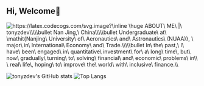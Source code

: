## Hi, Welcome👋
<img src="https://latex.codecogs.com/svg.image?\inline&space;\huge&space;ABOUT\&space;ME\&space;|\&space;tonyzdev\\\\\bullet&space;Nan&space;Jing,\&space;China\\\\\bullet&space;Undergraduate\&space;at\&space;\mathit{Nanjing\&space;University\&space;of\&space;Aeronautics\&space;and\&space;Astronautics\&space;(NUAA)},&space;\&space;major\&space;in\&space;International\&space;Economy\&space;and\&space;Trade.\\\\\bullet&space;In\&space;the\&space;past,\&space;I\&space;have\&space;been\&space;engaged\&space;in\&space;quantitative\&space;investment\&space;for\&space;a\&space;long\&space;time\,&space;but\&space;now\&space;gradually\&space;turning\&space;to\&space;solving\&space;financial\&space;and\&space;economic\&space;problems\&space;in\\&space;\&space;real\&space;life\,&space;hoping\&space;to\&space;improve\&space;the\&space;world\&space;with\&space;inclusive\&space;finance.\\&space;" title="https://latex.codecogs.com/svg.image?\inline \huge ABOUT\ ME\ |\ tonyzdev\\\\\bullet Nan Jing,\ China\\\\\bullet Undergraduate\ at\ \mathit{Nanjing\ University\ of\ Aeronautics\ and\ Astronautics\ (NUAA)}, \ major\ in\ International\ Economy\ and\ Trade.\\\\\bullet In\ the\ past,\ I\ have\ been\ engaged\ in\ quantitative\ investment\ for\ a\ long\ time\, but\ now\ gradually\ turning\ to\ solving\ financial\ and\ economic\ problems\ in\\ \ real\ life\, hoping\ to\ improve\ the\ world\ with\ inclusive\ finance.\\ " />

![tonyzdev's GitHub stats](https://github-readme-stats.vercel.app/api?username=tonyzdev&show_icons=true&)
![Top Langs](https://github-readme-stats.vercel.app/api/top-langs/?username=tonyzdev&)







